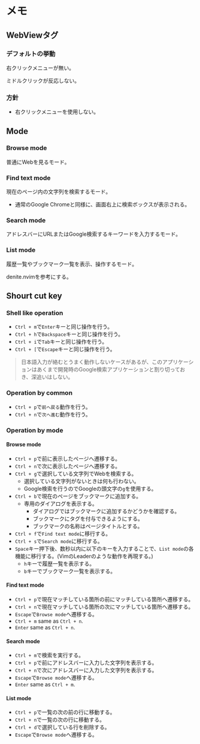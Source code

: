 # メモ
## WebViewタグ
### デフォルトの挙動
右クリックメニューが無い。

ミドルクリックが反応しない。

### 方針
* 右クリックメニューを使用しない。


## Mode
### Browse mode
普通にWebを見るモード。

### Find text mode
現在のページ内の文字列を検索するモード。

* 通常のGoogle Chromeと同様に、画面右上に検索ボックスが表示される。

### Search mode
アドレスバーにURLまたはGoogle検索するキーワードを入力するモード。

### List mode
履歴一覧やブックマーク一覧を表示、操作するモード。

denite.nvimを参考にする。


## Shourt cut key
### Shell like operation
* `Ctrl + m`で`Enter`キーと同じ操作を行う。
* `Ctrl + h`で`Backspace`キーと同じ操作を行う。
* `Ctrl + i`で`Tab`キーと同じ操作を行う。
* `Ctrl + [`で`Escape`キーと同じ操作を行う。

>日本語入力が絡むとうまく動作しないケースがあるが、このアプリケーションはあくまで開発時のGoogle検索アプリケーションと割り切っておき、深追いはしない。

### Operation by common
* `Ctrl + p`で`前へ戻る`動作を行う。
* `Ctrl + n`で`次へ進む`動作を行う。

### Operation by mode
#### Browse mode
* `Ctrl + p`で前に表示したページへ遷移する。
* `Ctrl + n`で次に表示したページへ遷移する。
* `Ctrl + g`で選択している文字列でWebを検索する。
    * 選択している文字列がないときは何も行わない。
    * Google検索を行うのでGoogleの頭文字の`g`を使用する。
* `Ctrl + b`で現在のページをブックマークに追加する。
    * 専用のダイアログを表示する。
        * ダイアログではブックマークに追加するかどうかを確認する。
        * ブックマークにタグを付与できるようにする。
        * ブックマークの名称はページタイトルとする。
* `Ctrl + f`で`Find text mode`に移行する。
* `Ctrl + s`で`Search mode`に移行する。
* `Space`キー押下後、数秒以内に以下のキーを入力することで、`List mode`の各機能に移行する。(VimのLeaderのような動作を再現する。)
    * `h`キーで履歴一覧を表示する。
    * `b`キーでブックマーク一覧を表示する。

#### Find text mode
* `Ctrl + p`で現在マッチしている箇所の前にマッチしている箇所へ遷移する。
* `Ctrl + n`で現在マッチしている箇所の次にマッチしている箇所へ遷移する。
* `Escape`で`Browse mode`へ遷移する。
* `Ctrl + m` same as `Ctrl + n`.
* `Enter` same as `Ctrl + n`.

#### Search mode
* `Ctrl + m`で検索を実行する。
* `Ctrl + p`で前にアドレスバーに入力した文字列を表示する。
* `Ctrl + n`で次にアドレスバーに入力した文字列を表示する。
* `Escape`で`Browse mode`へ遷移する。
* `Enter` same as `Ctrl + m`.

#### List mode
* `Ctrl + p`で一覧の次の前の行に移動する。
* `Ctrl + n`で一覧の次の行に移動する。
* `Ctrl + d`で選択している行を削除する。
* `Escape`で`Browse mode`へ遷移する。
